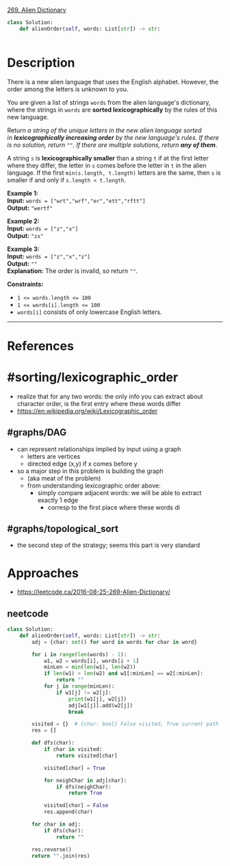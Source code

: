 [269. Alien Dictionary](https://neetcode.io/problems/foreign-dictionary)

```python
class Solution:
    def alienOrder(self, words: List[str]) -> str:
    
```

# Description

There is a new alien language that uses the English alphabet. However, the order among the letters is unknown to you.

You are given a list of strings `words` from the alien language's dictionary, where the strings in `words` are **sorted lexicographically** by the rules of this new language.

Return _a string of the unique letters in the new alien language sorted in **lexicographically increasing order** by the new language's rules. If there is no solution, return `""`. If there are multiple solutions, return **any of them**_.

A string `s` is **lexicographically smaller** than a string `t` if at the first letter where they differ, the letter in `s` comes before the letter in `t` in the alien language. If the first `min(s.length, t.length)` letters are the same, then `s` is smaller if and only if `s.length < t.length`.

**Example 1:**  
**Input:** `words = ["wrt","wrf","er","ett","rftt"]`  
**Output:** `"wertf"`  

**Example 2:**  
**Input:** `words = ["z","x"]`  
**Output:** `"zx"`  

**Example 3:**  
**Input:** `words = ["z","x","z"]`  
**Output:** `""`  
**Explanation:** The order is invalid, so return `""`.

**Constraints:**
- `1 <= words.length <= 100`
- `1 <= words[i].length <= 100`
- `words[i]` consists of only lowercase English letters.

---



# References


# #sorting/lexicographic_order 
- realize that for any two words: the only info you can extract about character order, is the first entry where these words differ
- https://en.wikipedia.org/wiki/Lexicographic_order


## #graphs/DAG
- can represent relationships implied by input using a graph
	- letters are vertices
	- directed edge (x,y) if x comes before y
- so a major step in this problem is building the graph
	- (aka meat of the problem)
	- from understanding lexicographic order above:
		- simply compare adjacent words: we will be able to extract exactly 1 edge 
			- corresp to the first place where these words di



## #graphs/topological_sort
- the second step of the strategy; seems this part is very standard


# Approaches






- https://leetcode.ca/2016-08-25-269-Alien-Dictionary/

## neetcode

```python
class Solution:
    def alienOrder(self, words: List[str]) -> str:
        adj = {char: set() for word in words for char in word}

        for i in range(len(words) - 1):
            w1, w2 = words[i], words[i + 1]
            minLen = min(len(w1), len(w2))
            if len(w1) > len(w2) and w1[:minLen] == w2[:minLen]:
                return ""
            for j in range(minLen):
                if w1[j] != w2[j]:
                    print(w1[j], w2[j])
                    adj[w1[j]].add(w2[j])
                    break

        visited = {}  # {char: bool} False visited, True current path
        res = []

        def dfs(char):
            if char in visited:
                return visited[char]

            visited[char] = True

            for neighChar in adj[char]:
                if dfs(neighChar):
                    return True

            visited[char] = False
            res.append(char)

        for char in adj:
            if dfs(char):
                return ""

        res.reverse()
        return "".join(res)

```